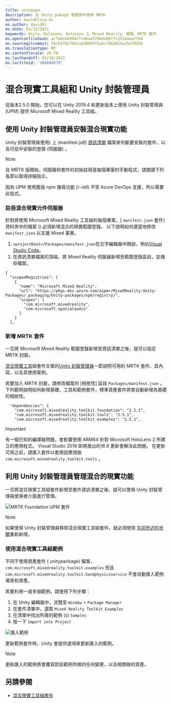 ```yaml
---
title: usingupm
description: 在 Unity pakage 管理員中使用 MRTK
author: davidkline-ms
ms.author: davidkl
ms.date: 01/12/2021
keywords: Unity、HoloLens、HoloLens 2、Mixed Reality、開發、MRTK 套件、
ms.openlocfilehash: ac7a0cbb994cfc66aaf296620bffc2514aaa77d4
ms.sourcegitcommit: 59c91f8c70d1ad30995fba6cf862615e25e78d10
ms.translationtype: MT
ms.contentlocale: zh-TW
ms.lasthandoff: 03/19/2021
ms.locfileid: "104688678"
---
```

# <a name="mixed-reality-toolkit-and-unity-package-manager"></a>混合現實工具組和 Unity 封裝管理員

從版本2.5.0 開始，您可以在 Unity 2019.4 和更新版本上使用 Unity 封裝管理員 (UPM) 提供 Microsoft Mixed Reality 工具組。

## <a name="installing-mixed-reality-features-using-the-unity-package-manager"></a>使用 Unity 封裝管理員安裝混合現實功能

Unity 封裝管理員使用) 上 (manifest.js的 [資訊清單](https://docs.unity3d.com/Manual/upm-manifestPkg.html) 檔案來判斷要安裝的套件，以及可從中安裝的登錄 (伺服器) 。

> [!Note]
> 自 MRTK 版開始，伺服器和套件的初始註冊是每個專案的手動程式，請閱讀下列各節以取得詳細指示。
>
> 因為 UPM 使用舊版 npm 搜尋功能 (/-/all) 不受 Azure DevOps 支援，所以需要此程式。

### <a name="registering-the-mixed-reality-component-server"></a>註冊混合現實元件伺服器

針對將使用 Microsoft Mixed Reality 工具組的每個專案，[ `manifest.json` 套件] 資料夾中的檔案 () 必須新增混合的現實範圍登錄。 以下說明如何適當地修改 `manifest.json` 以支援 Mixed 事實。

1. `<projectRoot>/Packages/manifest.json`在文字編輯器中開啟，例如[Visual Studio Code](https://code.visualstudio.com/)。
1. 在資訊清單檔案的頂端，將 Mixed Reality 伺服器新增至範圍登錄區段，並儲存檔案。

```
{
  "scopedRegistries": [
    {
      "name": "Microsoft Mixed Reality",
      "url": "https://pkgs.dev.azure.com/aipmr/MixedReality-Unity-Packages/_packaging/Unity-packages/npm/registry/",
      "scopes": [
        "com.microsoft.mixedreality",
        "com.microsoft.spatialaudio"
      ]
    }
  ],
```

### <a name="adding-mrtk-packages"></a>新增 MRTK 套件

一旦將 Microsoft Mixed Reality 範圍登錄新增至資訊清單之後，就可以指定 MRTK 封裝。

[混合現實工具](../packages-releases/MRTK_Packages.md)組套件文章的[Unity 封裝管理員](../packages-releases/MRTK_Packages.md#unity-package-manager)一節說明可用的 MRTK 套件、其內容，以及其使用案例。

若要加入 MRTK 封裝，請修改檔案的 [相依性] 區段 `Packages/manifest.json` 。 下列範例說明如何新增基礎、工具和範例套件，標準資產套件將會自動新增為基礎的相依性。

```
  "dependencies": {
    "com.microsoft.mixedreality.toolkit.foundation": "2.5.1",
    "com.microsoft.mixedreality.toolkit.tools": "2.5.1",
    "com.microsoft.mixedreality.toolkit.examples": "2.5.1",
```

> [!IMPORTANT]
> 有一個已知的編譯器問題，會影響使用 ARM64 針對 Microsoft HoloLens 2 所建立的應用程式。 Visual Studio 2019 即將推出的16.8 更新會解決此問題。 在更新可用之前，請匯入套件以套用因應措施 `com.microsoft.mixedreality.toolkit.tools` 。

## <a name="managing-mixed-reality-features-with-the-unity-package-manager"></a>利用 Unity 封裝管理員管理混合的現實功能

一旦將混合現實工具組套件新增至套件資訊清單之後，就可以使用 Unity 封裝管理員使用者介面進行管理。

![MRTK Foundation UPM 套件](../features/images/packaging/MRTK_FoundationUPM.png)

> [!Note]
> 如果使用 Unity 封裝管理員移除混合現實工具組套件，就必須使用 [先前所述的步驟](#adding-mrtk-packages)重新新增。

### <a name="using-mixed-reality-toolkit-examples"></a>使用混合現實工具組範例

不同于使用資產套件 ( unitypackage) 檔案， `com.microsoft.mixedreality.toolkit.examples` 而且 `com.microsoft.mixedreality.toolkit.handphysicsservice` 不會自動匯入範例場景和資產。

若要利用一或多個範例，請使用下列步驟：

1. 在 Unity 編輯器中，流覽至 `Window` > `Package Manager`
1. 在套件清單中，選取 `Mixed Reality Toolkit Examples`
1. 在清單中找出所需的範例 (s) `Samples`
1. 按一下 `Import into Project`

![匯入範例](../features/images/packaging/MRTK_ExamplesUpm.png)

更新範例套件時，Unity 會提供選項來更新匯入的範例。

> [!Note]
> 更新匯入的範例將會覆寫對該範例所做的任何變更，以及相關聯的資產。

## <a name="see-also"></a>另請參閱

- [混合現實工具組套件](../packages-releases/MRTK_Packages.md)
